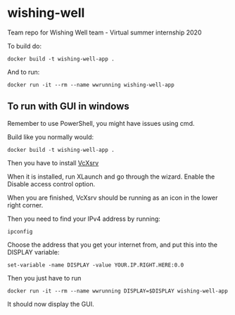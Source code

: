 # wishing-well
Team repo for Wishing Well team - Virtual summer internship 2020

To build do:

```docker build -t wishing-well-app .```

And to run:

```docker run -it --rm --name wwrunning wishing-well-app```


## To run with GUI in windows

Remember to use PowerShell, you might have issues using cmd.

Build like you normally would:

```docker build -t wishing-well-app .```

Then you have to install [VcXsrv](https://sourceforge.net/projects/vcxsrv/)

When it is installed, run XLaunch and go through the wizard. Enable the Disable access control option.

When you are finished, VcXsrv should be running as an icon in the lower right corner.

Then you need to find your IPv4 address by running:

```ipconfig```

Choose the address that you get your internet from, and put this into the DISPLAY variable:

```set-variable -name DISPLAY -value YOUR.IP.RIGHT.HERE:0.0```

Then you just have to run

```docker run -it --rm --name wwrunning DISPLAY=$DISPLAY wishing-well-app```

It should now display the GUI.

